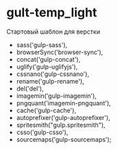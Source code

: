 # gult-temp_light
Стартовый шаблон для верстки

-   sass('gulp-sass'),
-   browserSync('browser-sync'),
-   concat('gulp-concat'),
-   uglify('gulp-uglifyjs'),
-   cssnano('gulp-cssnano'),
-   rename('gulp-rename'),
-   del('del'),
-   imagemin('gulp-imagemin'),
-   pngquant('imagemin-pngquant'),
-   cache('gulp-cache'),
-   autoprefixer('gulp-autoprefixer'),
-   spritesmith("gulp.spritesmith"),
-   csso('gulp-csso'),
-   sourcemaps('gulp-sourcemaps');
